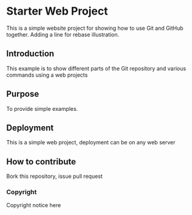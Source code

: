 # Starter Web Project

This is a simple website project for showing how to use Git and GitHub together.
Adding a line for rebase illustration.

## Introduction

This example is to show different parts of the Git repository and various commands using a web projects

## Purpose

To provide simple examples.

## Deployment

This is a simple web project, deployment can be on any web server

## How to contribute

Bork this repository, issue pull request

### Copyright

Copyright notice here